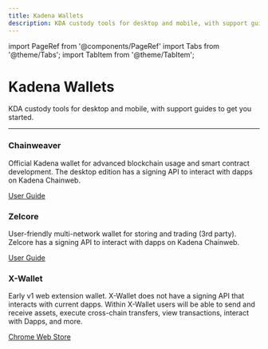 ```yaml
---
title: Kadena Wallets
description: KDA custody tools for desktop and mobile, with support guides to get you started.
---
```


import PageRef from '@components/PageRef'
import Tabs from '@theme/Tabs';
import TabItem from '@theme/TabItem';

# Kadena Wallets

KDA custody tools for desktop and mobile, with support guides to get you started.

---

### Chainweaver

Official Kadena wallet for advanced blockchain usage and smart contract development.
The desktop edition has a signing API to interact with dapps on Kadena Chainweb.

[User Guide](https://docs.kadena.io/basics/chainweaver/chainweaver-user-guide)

<PageRef url="https://chainweaver.kadena.network" pageName="Web beta" />
<PageRef url="https://github.com/kadena-io/chainweaver/releases/download/v2.2.1/kadena-chainweaver-vm.2.2.1.0.ova" pageName="Windows & macOS" />
<PageRef url="https://github.com/kadena-io/chainweaver/releases/download/v2.2.1/kadena-chainweaver_2.2.1.0_amd64.deb" pageName="Linux" />

### Zelcore

User-friendly multi-network wallet for storing and trading (3rd party).
Zelcore has a signing API to interact with dapps on Kadena Chainweb.

[User Guide](https://babening.io/zelcore-guide)

<PageRef url="https://zelcore.io" pageName="Zelcore.io" />

### X-Wallet

Early v1 web extension wallet.
X-Wallet does not have a signing API that interacts with current dapps.
Within X-Wallet users will be able to send and receive assets, execute cross-chain transfers, view transactions, interact with Dapps, and more.

[Chrome Web Store](https://chrome.google.com/webstore/detail/x-wallet/bofddndhbegljegmpmnlbhcejofmjgbn?hl=en&authuser=1)
